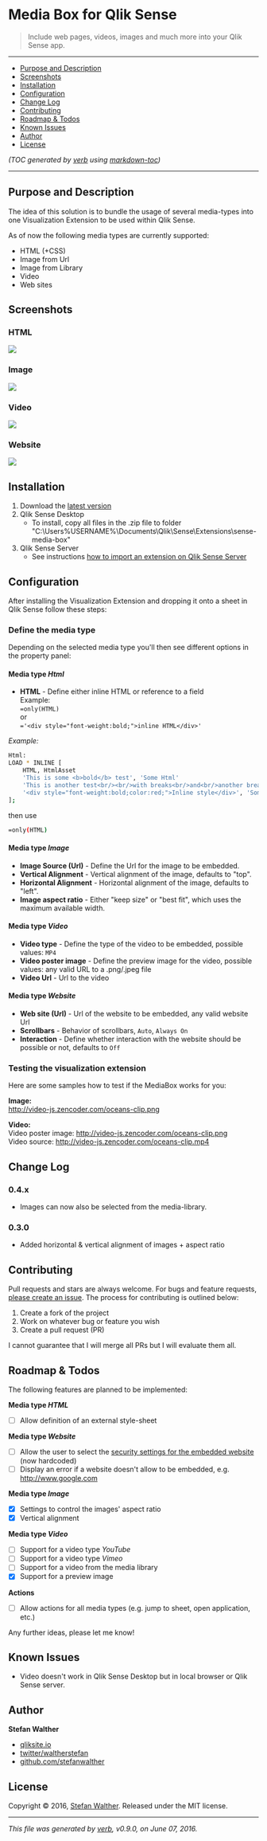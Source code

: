 # Media Box for Qlik Sense
> Include web pages, videos, images and much more into your Qlik Sense app.  

---

- [Purpose and Description](#purpose-and-description)
- [Screenshots](#screenshots)
- [Installation](#installation)
- [Configuration](#configuration)
- [Change Log](#change-log)
- [Contributing](#contributing)
- [Roadmap & Todos](#roadmap--todos)
- [Known Issues](#known-issues)
- [Author](#author)
- [License](#license)

_(TOC generated by [verb](https://github.com/verbose/verb) using [markdown-toc](https://github.com/jonschlinkert/markdown-toc))_

---

## Purpose and Description
The idea of this solution is to bundle the usage of several media-types into one Visualization Extension to be used within Qlik Sense.

As of now the following media types are currently supported:

* HTML (+CSS)
* Image from Url
* Image from Library
* Video
* Web sites

## Screenshots
### HTML

![](https://raw.githubusercontent.com/stefanwalther/qsMediaBox/master/docs/images/qsMediaBox_Html.png)

### Image

![](https://raw.githubusercontent.com/stefanwalther/qsMediaBox/master/docs/images/qsMediaBox_Image.png)

### Video

![](https://raw.githubusercontent.com/stefanwalther/qsMediaBox/master/docs/images/qsMediaBox_Video_MP4.png)

### Website

![](https://raw.githubusercontent.com/stefanwalther/qsMediaBox/master/docs/images/qsMediaBox_WebSite.png)

## Installation
1. Download the [latest version](https://github.com/stefanwalther/qsMediaBox/raw/master/build/sense-media-box_latest.zip)
2. Qlik Sense Desktop
	* To install, copy all files in the .zip file to folder "C:\Users\%USERNAME%\Documents\Qlik\Sense\Extensions\sense-media-box"
3. Qlik Sense Server
	* See instructions [how to import an extension on Qlik Sense Server](http://help.qlik.com/sense/en-US/online/#../Subsystems/Qlik_Management_Console_help/Content/QMC_Resources_Extensions_AddingExtensions.htm?Highlight=extension)

## Configuration
After installing the Visualization Extension and dropping it onto a sheet in Qlik Sense follow these steps:

### Define the media type

Depending on the selected media type you'll then see different options in the property panel:

#### Media type _Html_

* **HTML** - Define either inline HTML or reference to a field  
Example:  
`=only(HTML)`<br/>or<br/>`='<div style="font-weight:bold;">inline HTML</div>'`

*Example:*

```bash
Html:
LOAD * INLINE [
    HTML, HtmlAsset
    'This is some <b>bold</b> test', 'Some Html'
    'This is another test<br/><br/>with breaks<br/>and<br/>another break', 'Some Html with breaks'
    '<div style="font-weight:bold;color:red;">Inline style</div>', 'Some Html with inline style'
];
```

then use

```bash
=only(HTML)
```

#### Media type _Image_

* **Image Source (Url)** - Define the Url for the image to be embedded.
* **Vertical Alignment** - Vertical alignment of the image, defaults to "top". 
* **Horizontal Alignment** - Horizontal alignment of the image, defaults to "left".
* **Image aspect ratio** - Either "keep size" or "best fit", which uses the maximum available width.

#### Media type _Video_

* **Video type** - Define the type of the video to be embedded, possible values: `MP4` 
* **Video poster image** - Define the preview image for the video, possible values: any valid URL to a .png/.jpeg file
* **Video Url** - Url to the video 

#### Media type _Website_

* **Web site (Url)** - Url of the website to be embedded, any valid website Url
* **Scrollbars** - Behavior of scrollbars, `Auto`, `Always On`
* **Interaction** - Define whether interaction with the website should be possible or not, defaults to `Off`

### Testing the visualization extension

Here are some samples how to test if the MediaBox works for you:

**Image:**  
http://video-js.zencoder.com/oceans-clip.png  

**Video:**  
Video poster image: http://video-js.zencoder.com/oceans-clip.png  
Video source: http://video-js.zencoder.com/oceans-clip.mp4  

## Change Log
### 0.4.x

- Images can now also be selected from the media-library.

### 0.3.0

- Added horizontal & vertical alignment of images + aspect ratio

## Contributing
Pull requests and stars are always welcome. For bugs and feature requests, [please create an issue](https://github.com/stefanwalther/sense-media-box/issues).
The process for contributing is outlined below:

1. Create a fork of the project
2. Work on whatever bug or feature you wish
3. Create a pull request (PR)

I cannot guarantee that I will merge all PRs but I will evaluate them all.

## Roadmap & Todos
The following features are planned to be implemented:

**Media type _HTML_**
- [ ] Allow definition of an external style-sheet

**Media type _Website_**
- [ ] Allow the user to select the [security settings for the embedded website](http://www.w3schools.com/tags/att_iframe_sandbox.asp) (now hardcoded)
- [ ] Display an error if a website doesn't allow to be embedded, e.g. http://www.google.com

**Media type _Image_**
- [x] Settings to control the images' aspect ratio
- [x] Vertical alignment

**Media type _Video_**
- [ ] Support for a video type _YouTube_
- [ ] Support for a video type _Vimeo_
- [ ] Support for a video from the media library
- [X] Support for a preview image

**Actions**
- [ ] Allow actions for all media types (e.g. jump to sheet, open application, etc.)

Any further ideas, please let me know!

## Known Issues
* Video doesn't work in Qlik Sense Desktop but in local browser or Qlik Sense server.

## Author
**Stefan Walther**
* [qliksite.io](http://qliksite.io)
* [twitter/waltherstefan](http://twitter.com/waltherstefan)
* [github.com/stefanwalther](http://github.com/stefanwalther)

## License
Copyright © 2016, [Stefan Walther](https://github.com/stefanwalther).
Released under the MIT license.

***

_This file was generated by [verb](https://github.com/verbose/verb), v0.9.0, on June 07, 2016._
